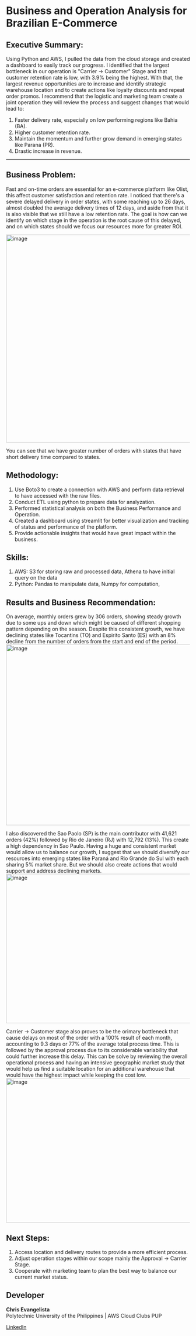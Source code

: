 # Business and Operation Analysis for Brazilian E-Commerce 
## Executive Summary:

Using Python and AWS, I pulled the data from the cloud storage and created a dashboard to easily track our progress. I identified that the largest bottleneck in our operation is "Carrier -> Customer" Stage and that customer retention rate is low, with 3.9% being the highest. With that, the largest revenue opportunities are to increase and identify strategic warehouse location and to create actions like loyalty discounts and repeat order promos. I recommend that the logistic and marketing team create a joint operation they will review the process and suggest changes that would lead to:

1. Faster delivery rate, especially on low performing regions like Bahia (BA).
2. Higher customer retention rate.
3. Maintain the momentum and further grow demand in emerging states like Parana (PR).
4. Drastic increase in revenue.

---
## Business Problem:

Fast and on-time orders are essential for an e-commerce platform like Olist, this affect customer satisfaction and retention rate. I noticed that there's a severe delayed delivery in order states, with some reaching up to 26 days, almost doubled the average delivery times of 12 days, and aside from that it is also visible that we still have a low retention rate. The goal is how can we identify on which stage in the operation is the root cause of this delayed, and on which states should we focus our resources more for greater ROI.

<img width="1062" height="568" alt="image" src="https://github.com/user-attachments/assets/39aef07c-c542-4b65-b5b4-24d291fe223d" />

You can see that we have greater number of orders with states that have short delivery time compared to states. 

## Methodology:

1. Use Boto3 to create a connection with AWS and perform data retrieval to have accessed with the raw files.
2. Conduct ETL using python to prepare data for analyzation.
3. Performed statistical analysis on both the Business Performance and Operation.
4. Created a dashboard using streamlit for better visualization and tracking of status and performance of the platform.
5. Provide actionable insights that would have great impact within the business.

## Skills:
1. AWS: S3 for storing raw and processed data, Athena to have initial query on the data
2. Python: Pandas to manipulate data, Numpy for computation,
   
## Results and Business Recommendation:
On average, monthly orders grew by 306 orders, showing steady growth due to some ups and down which might be caused of different shopping pattern depending on the season. Despite this consistent growth, we have declining states like Tocantins (TO) and Espirito Santo (ES) with an 8% decline from the number of orders from the start and end of the period. 
<img width="898" height="494" alt="image" src="https://github.com/user-attachments/assets/5c7784d7-9bd5-42b1-8665-cae4bcbdf89e" />

I also discovered the Sao Paolo (SP) is the main contributor with 41,621 orders (42%) followed by Rio de Janeiro (RJ)  with 12,792 (13%). This create a high dependency in Sao Paulo. Having a huge and consistent market would allow us to balance our growth, I suggest that we should diversify our resources into emerging states like Paraná and Rio Grande do Sul with each sharing 5% market share. But we should also create actions that would support and address declining markets.
<img width="724" height="408" alt="image" src="https://github.com/user-attachments/assets/f8c73cdd-800f-4a66-b24c-a4595577f840" />

Carrier -> Customer stage also proves to be the orimary bottleneck that cause delays on most of the order with a 100% result of each month, accounting to 9.3 days or 77% of the average total process time. This is followed by the approval process due to its considerable variability that could further increase this delay. This can be solve by reviewing the overall operational process and having an intensive geographic market study that would help us find a suitable location for an additional warehouse that would have the highest impact while keeping the cost low.
<img width="678" height="395" alt="image" src="https://github.com/user-attachments/assets/dc74e89d-d73d-4d61-9aba-de8857662e76" />


## Next Steps:
1. Access location and delivery routes to provide a more efficient process.
2. Adjust operation stages within our scope mainly the Approval -> Carrier Stage.
3. Cooperate with marketing team to plan the best way to balance our current market status.


## Developer  

**Chris Evangelista**  
Polytechnic University of the Philippines | AWS Cloud Clubs PUP  

[LinkedIn](https://www.linkedin.com/in/chrisbryevangelista12/)
